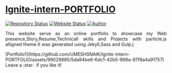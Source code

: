 # <a href="https://umeshsnaik.github.io/Ignite-intern-PORTFOLIO/" target="_blank">Ignite-intern-PORTFOLIO</a>
[![Repository Status](https://img.shields.io/badge/Repository%20Status-Maintained-dark%20green.svg)](https://github.com/UMESHSNAIK/Ignite-intern-PORTFOLIO.git)
[![Website Status](https://img.shields.io/badge/Website%20Status-Online-green)](https://umeshsnaik.github.io/Ignite-intern-PORTFOLIO)
[![Author](https://img.shields.io/badge/Author-Aditya%20Vikram%20Singh-blue.svg)](https://www.linkedin.com/in/umesh-naik-a5b63b2bb?utm_source=share&utm_campaign=share_via&utm_content=profile&utm_medium=android_app)
<P align="justify">This website serve as an online portfolio to showcase my Web presence,Story,Resume,Technicall skills and Projects with particle.js alligned theme.It was generated using Jekyll,Sass and Gulp.j</P>
[Portfolio1](https://github.com/UMESHSNAIK/Ignite-intern-PORTFOLIO/assets/99029885/5da94be6-6dc1-42b5-968a-97f8a4a91757)
Leave a :star: &nbsp;if you like it!

